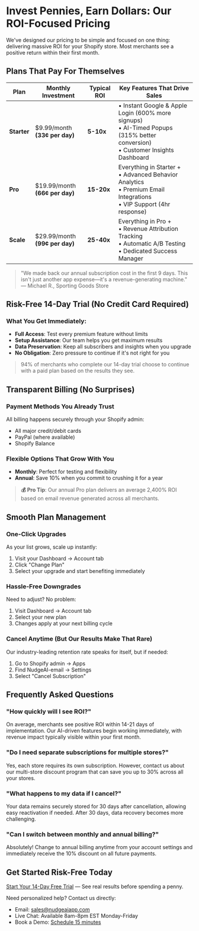 # Invest Pennies, Earn Dollars: Our ROI-Focused Pricing

We've designed our pricing to be simple and focused on one thing: delivering massive ROI for your Shopify store. Most merchants see a positive return within their first month.

## Plans That Pay For Themselves

| Plan | Monthly Investment | Typical ROI | Key Features That Drive Sales |
|-------|-----|----------|----------|
| **Starter** | $9.99/month<br>**(33¢ per day)** | **5-10x** | • Instant Google & Apple Login (600% more signups)<br>• AI-Timed Popups (315% better conversion)<br>• Customer Insights Dashboard |
| **Pro** | $19.99/month<br>**(66¢ per day)** | **15-20x** | Everything in Starter +<br>• Advanced Behavior Analytics<br>• Premium Email Integrations<br>• VIP Support (4hr response) |
| **Scale** | $29.99/month<br>**(99¢ per day)** | **25-40x** | Everything in Pro +<br>• Revenue Attribution Tracking<br>• Automatic A/B Testing<br>• Dedicated Success Manager |

> "We made back our annual subscription cost in the first 9 days. This isn't just another app expense—it's a revenue-generating machine." — Michael R., Sporting Goods Store

## Risk-Free 14-Day Trial (No Credit Card Required)

### What You Get Immediately:
- **Full Access**: Test every premium feature without limits
- **Setup Assistance**: Our team helps you get maximum results
- **Data Preservation**: Keep all subscribers and insights when you upgrade
- **No Obligation**: Zero pressure to continue if it's not right for you

> 94% of merchants who complete our 14-day trial choose to continue with a paid plan based on the results they see.

## Transparent Billing (No Surprises)

### Payment Methods You Already Trust
All billing happens securely through your Shopify admin:
- All major credit/debit cards
- PayPal (where available)
- Shopify Balance

### Flexible Options That Grow With You
- **Monthly**: Perfect for testing and flexibility
- **Annual**: Save 10% when you commit to crushing it for a year

> **💰 Pro Tip**: Our annual Pro plan delivers an average 2,400% ROI based on email revenue generated across all merchants.

## Smooth Plan Management

### One-Click Upgrades
As your list grows, scale up instantly:
1. Visit your Dashboard → Account tab
2. Click "Change Plan"
3. Select your upgrade and start benefiting immediately

### Hassle-Free Downgrades
Need to adjust? No problem:
1. Visit Dashboard → Account tab
2. Select your new plan
3. Changes apply at your next billing cycle

### Cancel Anytime (But Our Results Make That Rare)
Our industry-leading retention rate speaks for itself, but if needed:
1. Go to Shopify admin → Apps
2. Find NudgeAI-email → Settings
3. Select "Cancel Subscription"

## Frequently Asked Questions

### "How quickly will I see ROI?"
On average, merchants see positive ROI within 14-21 days of implementation. Our AI-driven features begin working immediately, with revenue impact typically visible within your first month.

### "Do I need separate subscriptions for multiple stores?"
Yes, each store requires its own subscription. However, contact us about our multi-store discount program that can save you up to 30% across all your stores.

### "What happens to my data if I cancel?"
Your data remains securely stored for 30 days after cancellation, allowing easy reactivation if needed. After 30 days, data recovery becomes more challenging.

### "Can I switch between monthly and annual billing?"
Absolutely! Change to annual billing anytime from your account settings and immediately receive the 10% discount on all future payments.

## Get Started Risk-Free Today

[Start Your 14-Day Free Trial](https://nudgeaiapp.com/trial) — See real results before spending a penny.

Need personalized help? Contact us directly:
- Email: sales@nudgeaiapp.com
- Live Chat: Available 8am-8pm EST Monday-Friday
- Book a Demo: [Schedule 15 minutes](https://nudgeaiapp.com/demo) 